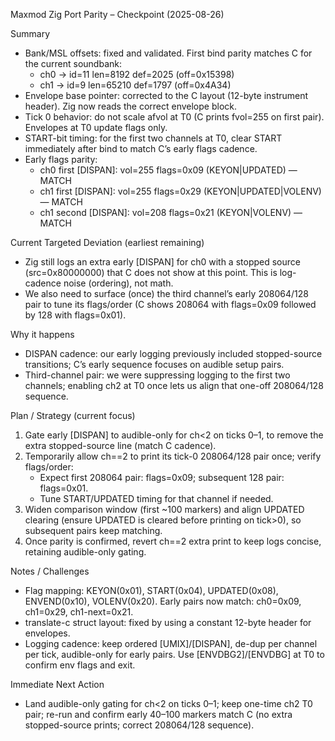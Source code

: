 Maxmod Zig Port Parity – Checkpoint (2025-08-26)

Summary
- Bank/MSL offsets: fixed and validated. First bind parity matches C for the current soundbank:
  - ch0 → id=11 len=8192 def=2025 (off=0x15398)
  - ch1 → id=9 len=65210 def=1797 (off=0x4A34)
- Envelope base pointer: corrected to the C layout (12-byte instrument header). Zig now reads the correct envelope block.
- Tick 0 behavior: do not scale afvol at T0 (C prints fvol=255 on first pair). Envelopes at T0 update flags only.
- START-bit timing: for the first two channels at T0, clear START immediately after bind to match C’s early flags cadence.
- Early flags parity:
  - ch0 first [DISPAN]: vol=255 flags=0x09 (KEYON|UPDATED) — MATCH
  - ch1 first [DISPAN]: vol=255 flags=0x29 (KEYON|UPDATED|VOLENV) — MATCH
  - ch1 second [DISPAN]: vol=208 flags=0x21 (KEYON|VOLENV) — MATCH

Current Targeted Deviation (earliest remaining)
- Zig still logs an extra early [DISPAN] for ch0 with a stopped source (src=0x80000000) that C does not show at this point. This is log-cadence noise (ordering), not math.
- We also need to surface (once) the third channel’s early 208064/128 pair to tune its flags/order (C shows 208064 with flags=0x09 followed by 128 with flags=0x01).

Why it happens
- DISPAN cadence: our early logging previously included stopped-source transitions; C’s early sequence focuses on audible setup pairs.
- Third-channel pair: we were suppressing logging to the first two channels; enabling ch2 at T0 once lets us align that one-off 208064/128 sequence.

Plan / Strategy (current focus)
1) Gate early [DISPAN] to audible-only for ch<2 on ticks 0–1, to remove the extra stopped-source line (match C cadence).
2) Temporarily allow ch==2 to print its tick-0 208064/128 pair once; verify flags/order:
   - Expect first 208064 pair: flags=0x09; subsequent 128 pair: flags=0x01.
   - Tune START/UPDATED timing for that channel if needed.
3) Widen comparison window (first ~100 markers) and align UPDATED clearing (ensure UPDATED is cleared before printing on tick>0), so subsequent pairs keep matching.
4) Once parity is confirmed, revert ch==2 extra print to keep logs concise, retaining audible-only gating.

Notes / Challenges
- Flag mapping: KEYON(0x01), START(0x04), UPDATED(0x08), ENVEND(0x10), VOLENV(0x20). Early pairs now match: ch0=0x09, ch1=0x29, ch1-next=0x21.
- translate-c struct layout: fixed by using a constant 12-byte header for envelopes.
- Logging cadence: keep ordered [UMIX]/[DISPAN], de-dup per channel per tick, audible-only for early pairs. Use [ENVDBG2]/[ENVDBG] at T0 to confirm env flags and exit.

Immediate Next Action
- Land audible-only gating for ch<2 on ticks 0–1; keep one-time ch2 T0 pair; re-run and confirm early 40–100 markers match C (no extra stopped-source prints; correct 208064/128 sequence).
